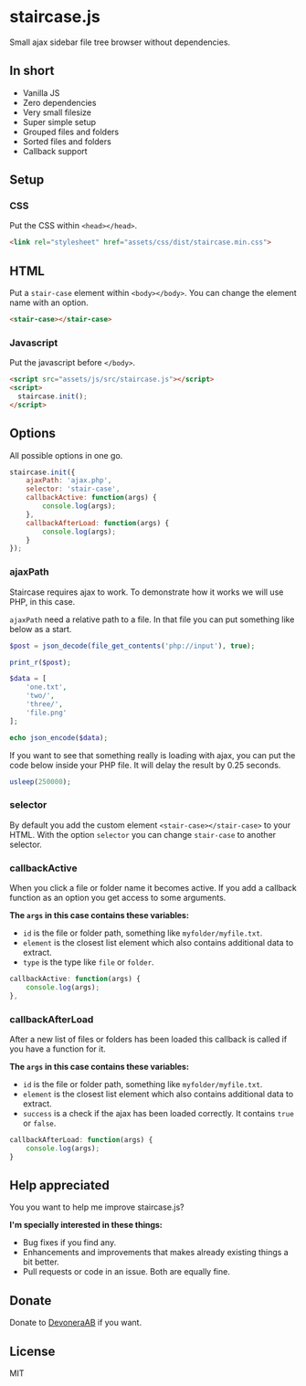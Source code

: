 # staircase.js

Small ajax sidebar file tree browser without dependencies.

## In short

- Vanilla JS
- Zero dependencies
- Very small filesize
- Super simple setup
- Grouped files and folders
- Sorted files and folders
- Callback support

## Setup

### CSS

Put the CSS within `<head></head>`.

```html
<link rel="stylesheet" href="assets/css/dist/staircase.min.css">
```

## HTML

Put a `stair-case` element within `<body></body>`. You can change the element name with an option.

```html
<stair-case></stair-case>
```

### Javascript

Put the javascript before `</body>`.

```html
<script src="assets/js/src/staircase.js"></script>
<script>
  staircase.init();
</script>
```

## Options

All possible options in one go.

```js
staircase.init({
    ajaxPath: 'ajax.php',
    selector: 'stair-case',
    callbackActive: function(args) {
        console.log(args);
    },
    callbackAfterLoad: function(args) {
        console.log(args);
    }
});
```

### ajaxPath

Staircase requires ajax to work. To demonstrate how it works we will use PHP, in this case.

`ajaxPath` need a relative path to a file. In that file you can put something like below as a start.

```php
$post = json_decode(file_get_contents('php://input'), true);

print_r($post);

$data = [
    'one.txt',
    'two/',
    'three/',
    'file.png'
];

echo json_encode($data);
```

If you want to see that something really is loading with ajax, you can put the code below inside your PHP file. It will delay the result by 0.25 seconds.

```php
usleep(250000);
```

### selector

By default you add the custom element `<stair-case></stair-case>` to your HTML. With the option `selector` you can change `stair-case` to another selector.

### callbackActive

When you click a file or folder name it becomes active. If you add a callback function as an option you get access to some arguments.

**The `args` in this case contains these variables:**

- `id` is the file or folder path, something like `myfolder/myfile.txt`.
- `element` is the closest list element which also contains additional data to extract.
- `type` is the type like `file` or `folder`.

```js
callbackActive: function(args) {
    console.log(args);
},
```

### callbackAfterLoad

After a new list of files or folders has been loaded this callback is called if you have a function for it.

**The `args` in this case contains these variables:**

- `id` is the file or folder path, something like `myfolder/myfile.txt`.
- `element` is the closest list element which also contains additional data to extract.
- `success` is a check if the ajax has been loaded correctly. It contains `true` or `false`.

```js
callbackAfterLoad: function(args) {
    console.log(args);
}
```

## Help appreciated

You you want to help me improve staircase.js?

**I'm specially interested in these things:**

- Bug fixes if you find any.
- Enhancements and improvements that makes already existing things a bit better.
- Pull requests or code in an issue. Both are equally fine.

## Donate

Donate to [DevoneraAB](https://www.paypal.me/DevoneraAB) if you want.

## License

MIT
